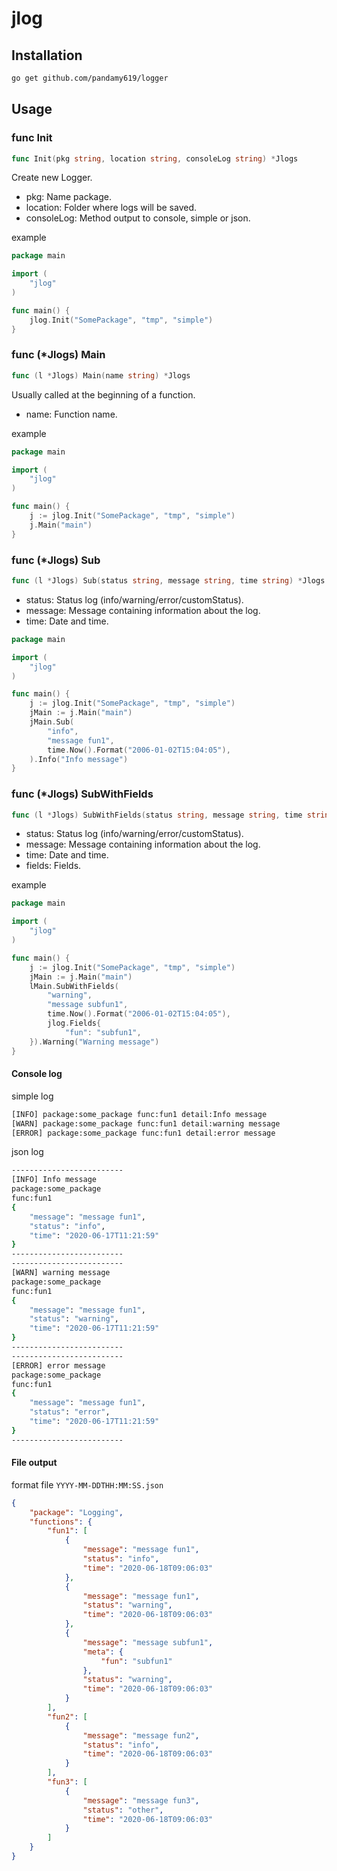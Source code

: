 # jlog

## Installation
```bash
go get github.com/pandamy619/logger
```

## Usage

### func Init

```go
func Init(pkg string, location string, consoleLog string) *Jlogs
```
Create new Logger.
* pkg: Name package.
* location: Folder where logs will be saved.
* consoleLog: Method output to console, simple or json.

example
```go
package main

import (
	"jlog"
)

func main() {
    jlog.Init("SomePackage", "tmp", "simple")
}
```

### func (*Jlogs) Main

```go
func (l *Jlogs) Main(name string) *Jlogs
```
Usually called at the beginning of a function.
* name: Function name.

example
```go
package main

import (
	"jlog"
)

func main() {
    j := jlog.Init("SomePackage", "tmp", "simple")
    j.Main("main")
}
```

### func (*Jlogs) Sub

```go
func (l *Jlogs) Sub(status string, message string, time string) *Jlogs
```
* status: Status log (info/warning/error/customStatus).
* message: Message containing information about the log.
* time: Date and time.

```go
package main

import (
	"jlog"
)

func main() {
    j := jlog.Init("SomePackage", "tmp", "simple")
    jMain := j.Main("main")
    jMain.Sub(
        "info",
        "message fun1",
        time.Now().Format("2006-01-02T15:04:05"),
    ).Info("Info message")
}
```

### func (*Jlogs) SubWithFields
```go
func (l *Jlogs) SubWithFields(status string, message string, time string, field Fields) *Jlogs
```
* status: Status log (info/warning/error/customStatus).
* message: Message containing information about the log.
* time: Date and time.
* fields: Fields.

example
```go
package main

import (
	"jlog"
)

func main() {
    j := jlog.Init("SomePackage", "tmp", "simple")
    jMain := j.Main("main")
    lMain.SubWithFields(
        "warning",
        "message subfun1",
        time.Now().Format("2006-01-02T15:04:05"),
        jlog.Fields{
            "fun": "subfun1",
    }).Warning("Warning message")
}
```

#### Console log
simple log
```bash
[INFO] package:some_package func:fun1 detail:Info message
[WARN] package:some_package func:fun1 detail:warning message
[ERROR] package:some_package func:fun1 detail:error message
```

json log

```bash
-------------------------
[INFO] Info message
package:some_package
func:fun1
{
    "message": "message fun1",
    "status": "info",
    "time": "2020-06-17T11:21:59"
}
-------------------------
-------------------------
[WARN] warning message
package:some_package
func:fun1
{
    "message": "message fun1",
    "status": "warning",
    "time": "2020-06-17T11:21:59"
}
-------------------------
-------------------------
[ERROR] error message
package:some_package
func:fun1
{
    "message": "message fun1",
    "status": "error",
    "time": "2020-06-17T11:21:59"
}
-------------------------
```


#### File output
format file
`YYYY-MM-DDTHH:MM:SS.json`

```json
{
    "package": "Logging",
    "functions": {
        "fun1": [
            {
                "message": "message fun1",
                "status": "info",
                "time": "2020-06-18T09:06:03"
            },
            {
                "message": "message fun1",
                "status": "warning",
                "time": "2020-06-18T09:06:03"
            },
            {
                "message": "message subfun1",
                "meta": {
                    "fun": "subfun1"
                },
                "status": "warning",
                "time": "2020-06-18T09:06:03"
            }
        ],
        "fun2": [
            {
                "message": "message fun2",
                "status": "info",
                "time": "2020-06-18T09:06:03"
            }
        ],
        "fun3": [
            {
                "message": "message fun3",
                "status": "other",
                "time": "2020-06-18T09:06:03"
            }
        ]
    }
}
```